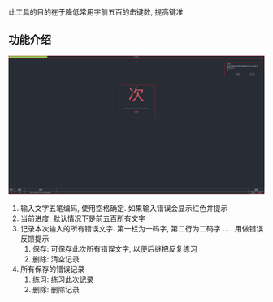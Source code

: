 此工具的目的在于降低常用字前五百的击键数, 提高键准

## 功能介绍

![](https://github.com/KR673/wsHone/blob/master/static/image/screenshot.png?raw=true)

1. 输入文字五笔编码, 使用空格确定. 如果输入错误会显示红色并提示
2. 当前进度, 默认情况下是前五百所有文字
3. 记录本次输入的所有错误文字. 第一栏为一码字, 第二行为二码字 ... . 用做错误反馈提示
   1. 保存: 可保存此次所有错误文字, 以便后继把反复练习
   2. 删除: 清空记录
4. 所有保存的错误记录
   1. 练习: 练习此次记录
   2. 删除: 删除记录

